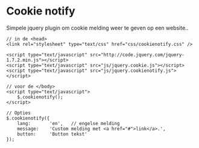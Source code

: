 Cookie notify
=============

Simpele jquery plugin om cookie melding weer te geven op een website..

	// in de <head>
	<link rel="stylesheet" type="text/css" href="css/cookienotify.css" />
	
	<script type="text/javascript" src="http://code.jquery.com/jquery-1.7.2.min.js"></script>
	<script type="text/javascript" src="js/jquery.cookie.js"></script>
	<script type="text/javascript" src="js/jquery.cookienotify.js"></script>

 	// voor de </body>
	<script type="text/javascript">
		$.cookienotify();
	</script>

	// Opties
	$.cookienotify({
		lang: 		'en', 	// engelse melding
		message:	'Custom melding met <a href="#">link</a>.',
		button: 	'Button tekst'	
	});



